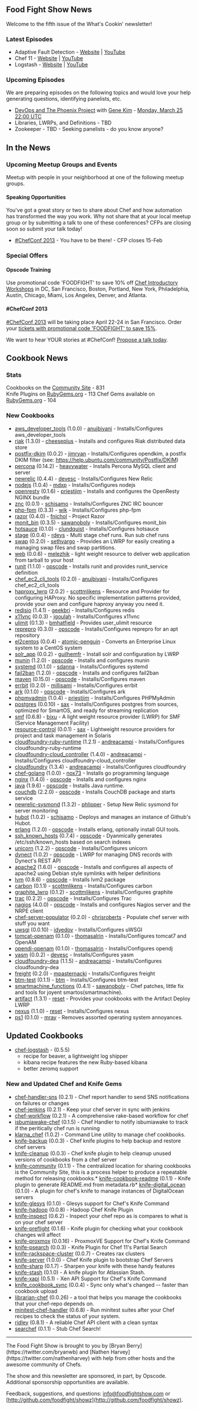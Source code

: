 Food Fight Show News
-------------------
Welcome to the fifth issue of the What's Cookin' newsletter!

### Latest Episodes
* Adaptive Fault Detection - [Website](http://foodfightshow.org/2013/03/adaptive-fault-detection.html) | [YouTube](http://www.youtube.com/watch?v=nyR0elLfy28)
* Chef 11 - [Website](http://foodfightshow.org/2013/02/chef-11.html) | [YouTube](http://www.youtube.com/watch?v=yo2vchHd_FE)
* Logstash - [Website](http://foodfightshow.org/2013/02/logstash.html) | [YouTube](http://www.youtube.com/watch?v=zcTeyG80uY0)


### Upcoming Episodes
We are preparing episodes on the following topics and would love your help generating questions, identifying panelists, etc.

* [DevOps and The Phoenix Project](https://github.com/foodfight/showz/blob/master/scripts/episode-x-phoenix-project.md) with [Gene Kim](http://twitter.com/realgenekim) - [Monday, March 25 22:00 UTC](http://www.timeanddate.com/worldclock/fixedtime.html?msg=Food+Fight+Show+-+DevOps+and+the+Phoenix+Project&iso=20130325T18&p1=1928&ah=1)
* Libraries, LWRPs, and Definitions - TBD
* Zookeeper - TBD - Seeking panelists - do you know anyone?

In the News
-----------

### Upcoming Meetup Groups and Events
Meetup with people in your neighborhood at one of the following meetup groups.

#### Speaking Opportunities

You've got a great story or two to share about Chef and how automation has transformed the way you work.  Why not share that at your local meetup group or by submitting a talk to one of these conferences?  CFPs are closing soon so submit your talk today!

* [#ChefConf 2013](https://chefconf2013.busyconf.com/proposals/new) - You have to be there! - CFP closes 15-Feb

###  Special Offers

#### Opscode Training

Use promotional code 'FOODFIGHT' to save 10% off [Chef Introductory Workshops](http://opscode.eventbrite.com/) in DC, San Francisco, Boston, Portland, New York, Philadelphia, Austin, Chicago, Miami, Los Angeles, Denver, and Atlanta.  

#### #ChefConf 2013

[#ChefConf 2013](http://chefconf.opscode.com) will be taking place April 22-24 in San Francisco.  Order your [tickets with promotional code 'FOODFIGHT' to save 15%](https://chefconf2013.busyconf.com/bookings/new?discount=FOODFIGHT).

We want to hear YOUR stories at #ChefConf!  [Propose a talk today](https://chefconf2013.busyconf.com/proposals/new).

Cookbook News<a name="cookbooks"></a>
-------------
### Stats

Cookbooks on the [Community Site](http://community.opscode.com) - 831  
Knife Plugins on [RubyGems.org](http://rubygems.org) - 113
Chef Gems available on [RubyGems.org](http://rubygems.org) - 104

### New Cookbooks

* [aws_developer_tools](http://community.opscode.com/cookbooks/aws_developer_tools) (1.0.0) - [anujbiyani](http://community.opscode.com/users/anujbiyani) - Installs/Configures aws_developer_tools
* [riak](http://community.opscode.com/cookbooks/riak) (1.3.0) - [cheeseplus](http://community.opscode.com/users/cheeseplus) - Installs and configures Riak distributed data store
* [postfix-dkim](http://community.opscode.com/cookbooks/postfix-dkim) (0.0.2) - [jimryan](http://community.opscode.com/users/jimryan) - Installs/Configures opendkim, a postfix DKIM filter (see: https://help.ubuntu.com/community/Postfix/DKIM)
* [percona](http://community.opscode.com/cookbooks/percona) (0.14.2) - [heavywater](http://community.opscode.com/users/heavywater) - Installs Percona MySQL client and server
* [newrelic](http://community.opscode.com/cookbooks/newrelic) (0.4.4) - [devesc](http://community.opscode.com/users/devesc) - Installs/Configures New Relic
* [nodejs](http://community.opscode.com/cookbooks/nodejs) (1.0.4) - [mdxp](http://community.opscode.com/users/mdxp) - Installs/Configures nodejs
* [openresty](http://community.opscode.com/cookbooks/openresty) (0.1.6) - [priestjim](http://community.opscode.com/users/priestjim) - Installs and configures the OpenResty NGINX bundle
* [znc](http://community.opscode.com/cookbooks/znc) (0.0.1) - [schisamo](http://community.opscode.com/users/schisamo) - Installs/Configures ZNC IRC bouncer
* [php-fpm](http://community.opscode.com/cookbooks/php-fpm) (0.3.3) - [wik](http://community.opscode.com/users/wik) - Installs/Configures php-fpm
* [razor](http://community.opscode.com/cookbooks/razor) (0.4.0) - [fnichol](http://community.opscode.com/users/fnichol) - Project Razor
* [monit_bin](http://community.opscode.com/cookbooks/monit_bin) (0.3.5) - [sawanoboly](http://community.opscode.com/users/sawanoboly) - Installs/Configures monit_bin
* [hotsauce](http://community.opscode.com/cookbooks/hotsauce) (0.1.0) - [clundquist](http://community.opscode.com/users/clundquist) - Installs/Configures hotsauce
* [stage](http://community.opscode.com/cookbooks/stage) (0.0.4) - [rdeys](http://community.opscode.com/users/rdeys) - Multi stage chef runs. Run sub chef runs
* [swap](http://community.opscode.com/cookbooks/swap) (0.2.0) - [sethvargo](http://community.opscode.com/users/sethvargo) - Provides an LWRP for easily creating a managing swap files and swap partitions.
* [web](http://community.opscode.com/cookbooks/web) (0.0.6) - [melezhik](http://community.opscode.com/users/melezhik) - light weight resource to deliver web application from tarball to your host
* [runit](http://community.opscode.com/cookbooks/runit) (1.1.0) - [opscode](http://community.opscode.com/users/opscode) - Installs runit and provides runit_service definition
* [chef_ec2_cli_tools](http://community.opscode.com/cookbooks/chef_ec2_cli_tools) (0.2.0) - [anujbiyani](http://community.opscode.com/users/anujbiyani) - Installs/Configures chef_ec2_cli_tools
* [haproxy_lwrp](http://community.opscode.com/cookbooks/haproxy_lwrp) (2.0.2) - [scottmlikens](http://community.opscode.com/users/scottmlikens) - Resource and Provider for configuring HAProxy.  No specific implementation patterns provided, provide your own and configure haproxy anyway you need it.
* [redisio](http://community.opscode.com/cookbooks/redisio) (1.4.1) - [geekbri](http://community.opscode.com/users/geekbri) - Installs/Configures redis
* [x11vnc](http://community.opscode.com/cookbooks/x11vnc) (0.0.3) - [jgoulah](http://community.opscode.com/users/jgoulah) - Installs/Configures x11vnc
* [ulimit](http://community.opscode.com/cookbooks/ulimit) (0.1.3) - [bmhatfield](http://community.opscode.com/users/bmhatfield) - Provides user_ulimit resource
* [reprepro](http://community.opscode.com/cookbooks/reprepro) (0.3.0) - [opscode](http://community.opscode.com/users/opscode) - Installs/Configures reprepro for an apt repository
* [el2centos](http://community.opscode.com/cookbooks/el2centos) (0.0.4) - [atomic-penguin](http://community.opscode.com/users/atomic-penguin) - Converts an Enterprise Linux system to a CentOS system
* [solr_app](http://community.opscode.com/cookbooks/solr_app) (0.0.2) - [guilhemfr](http://community.opscode.com/users/guilhemfr) - Install solr and configuration by LWRP
* [munin](http://community.opscode.com/cookbooks/munin) (1.2.0) - [opscode](http://community.opscode.com/users/opscode) - Installs and configures munin
* [systemd](http://community.opscode.com/cookbooks/systemd) (0.1.0) - [sdanna](http://community.opscode.com/users/sdanna) - Installs/Configures systemd
* [fail2ban](http://community.opscode.com/cookbooks/fail2ban) (1.2.0) - [opscode](http://community.opscode.com/users/opscode) - Installs and configures fail2ban
* [maven](http://community.opscode.com/cookbooks/maven) (0.15.0) - [opscode](http://community.opscode.com/users/opscode) - Installs/Configures maven
* [errbit](http://community.opscode.com/cookbooks/errbit) (0.2.0) - [millisami](http://community.opscode.com/users/millisami) - Installs/Configures errbit
* [ark](http://community.opscode.com/cookbooks/ark) (0.1.0) - [opscode](http://community.opscode.com/users/opscode) - Installs/Configures ark
* [phpmyadmin](http://community.opscode.com/cookbooks/phpmyadmin) (1.0.4) - [priestjim](http://community.opscode.com/users/priestjim) - Installs/Configures PHPMyAdmin
* [postgres](http://community.opscode.com/cookbooks/postgres) (0.0.10) - [sax](http://community.opscode.com/users/sax) - Installs/Configures postgres from sources, optimized for SmartOS, and ready for streaming replication
* [smf](http://community.opscode.com/cookbooks/smf) (0.6.8) - [bixu](http://community.opscode.com/users/bixu) - A light weight resource provider (LWRP) for SMF (Service Management Facility)
* [resource-control](http://community.opscode.com/cookbooks/resource-control) (0.0.1) - [sax](http://community.opscode.com/users/sax) - Lightweight resource providers for project and task management in Solaris
* [cloudfoundry-ruby-runtime](http://community.opscode.com/cookbooks/cloudfoundry-ruby-runtime) (1.2.1) - [andreacampi](http://community.opscode.com/users/andreacampi) - Installs/Configures cloudfoundry-ruby-runtime
* [cloudfoundry-cloud_controller](http://community.opscode.com/cookbooks/cloudfoundry-cloud_controller) (1.4.0) - [andreacampi](http://community.opscode.com/users/andreacampi) - Installs/Configures cloudfoundry-cloud_controller
* [cloudfoundry](http://community.opscode.com/cookbooks/cloudfoundry) (1.3.4) - [andreacampi](http://community.opscode.com/users/andreacampi) - Installs/Configures cloudfoundry
* [chef-golang](http://community.opscode.com/cookbooks/chef-golang) (1.0.0) - [nox73](http://community.opscode.com/users/nox73) - Installs go programming language
* [nginx](http://community.opscode.com/cookbooks/nginx) (1.4.0) - [opscode](http://community.opscode.com/users/opscode) - Installs and configures nginx
* [java](http://community.opscode.com/cookbooks/java) (1.9.6) - [opscode](http://community.opscode.com/users/opscode) - Installs Java runtime.
* [couchdb](http://community.opscode.com/cookbooks/couchdb) (2.2.0) - [opscode](http://community.opscode.com/users/opscode) - Installs CouchDB package and starts service
* [newrelic-sysmond](http://community.opscode.com/cookbooks/newrelic-sysmond) (1.3.2) - [phlipper](http://community.opscode.com/users/phlipper) - Setup New Relic sysmond for server monitoring
* [hubot](http://community.opscode.com/cookbooks/hubot) (1.0.2) - [schisamo](http://community.opscode.com/users/schisamo) - Deploys and manages an instance of Github's Hubot.
* [erlang](http://community.opscode.com/cookbooks/erlang) (1.2.0) - [opscode](http://community.opscode.com/users/opscode) - Installs erlang, optionally install GUI tools.
* [ssh_known_hosts](http://community.opscode.com/cookbooks/ssh_known_hosts) (0.7.4) - [opscode](http://community.opscode.com/users/opscode) - Dyanmically generates /etc/ssh/known_hosts based on search indexes
* [unicorn](http://community.opscode.com/cookbooks/unicorn) (1.2.2) - [opscode](http://community.opscode.com/users/opscode) - Installs/Configures unicorn
* [dynect](http://community.opscode.com/cookbooks/dynect) (1.0.2) - [opscode](http://community.opscode.com/users/opscode) - LWRP for managing DNS records with Dynect's REST API
* [apache2](http://community.opscode.com/cookbooks/apache2) (1.6.0) - [opscode](http://community.opscode.com/users/opscode) - Installs and configures all aspects of apache2 using Debian style symlinks with helper definitions
* [lvm](http://community.opscode.com/cookbooks/lvm) (0.8.6) - [opscode](http://community.opscode.com/users/opscode) - Installs lvm2 package
* [carbon](http://community.opscode.com/cookbooks/carbon) (0.1.1) - [scottmlikens](http://community.opscode.com/users/scottmlikens) - Installs/Configures carbon
* [graphite_lwrp](http://community.opscode.com/cookbooks/graphite_lwrp) (0.1.2) - [scottmlikens](http://community.opscode.com/users/scottmlikens) - Installs/Configures graphite
* [trac](http://community.opscode.com/cookbooks/trac) (0.2.2) - [opscode](http://community.opscode.com/users/opscode) - Installs/Configures Trac
* [nagios](http://community.opscode.com/cookbooks/nagios) (4.0.0) - [opscode](http://community.opscode.com/users/opscode) - Installs and configures Nagios server and the NRPE client
* [chef-server-populator](http://community.opscode.com/cookbooks/chef-server-populator) (0.2.0) - [chrisroberts](http://community.opscode.com/users/chrisroberts) - Populate chef server with stuff you want
* [uwsgi](http://community.opscode.com/cookbooks/uwsgi) (0.0.10) - [idyedov](http://community.opscode.com/users/idyedov) - Installs/Configures uWSGI
* [tomcat-openam](http://community.opscode.com/cookbooks/tomcat-openam) (0.1.0) - [thomasalrin](http://community.opscode.com/users/thomasalrin) - Installs/Configures tomcat7 and OpenAM
* [opendj-openam](http://community.opscode.com/cookbooks/opendj-openam) (0.1.0) - [thomasalrin](http://community.opscode.com/users/thomasalrin) - Installs/Configures opendj
* [yasm](http://community.opscode.com/cookbooks/yasm) (0.0.2) - [devesc](http://community.opscode.com/users/devesc) - Installs/Configures yasm
* [cloudfoundry-dea](http://community.opscode.com/cookbooks/cloudfoundry-dea) (1.1.5) - [andreacampi](http://community.opscode.com/users/andreacampi) - Installs/Configures cloudfoundry-dea
* [freight](http://community.opscode.com/cookbooks/freight) (0.2.0) - [mpasternacki](http://community.opscode.com/users/mpasternacki) - Installs/Configures freight
* [btm-test](http://community.opscode.com/cookbooks/btm-test) (0.1.1) - [btm](http://community.opscode.com/users/btm) - Installs/Configures btm-test
* [smartmachine_functions](http://community.opscode.com/cookbooks/smartmachine_functions) (0.4.1) - [sawanoboly](http://community.opscode.com/users/sawanoboly) - Chef patches, little fix and tools for joyent smartos(smartmachine).
* [artifact](http://community.opscode.com/cookbooks/artifact) (1.3.1) - [reset](http://community.opscode.com/users/reset) - Provides your cookbooks with the Artifact Deploy LWRP
* [nexus](http://community.opscode.com/cookbooks/nexus) (1.1.0) - [reset](http://community.opscode.com/users/reset) - Installs/Configures nexus
* [ps1](http://community.opscode.com/cookbooks/ps1) (0.1.0) - [mray](http://community.opscode.com/users/mray) - Removes assorted operating system annoyances.

## Updated Cookbooks

* [chef-logstash](https://github.com/lusis/chef-logstash) - (0.5.5)
  * recipe for beaver, a lightweight log shipper
  * kibana recipe features the new Ruby-based kibana
  * better zeromq support

### New and Updated Chef and Knife Gems
* [chef-handler-sns](http://rubygems.org/gems/chef-handler-sns) (0.2.1) - Chef report handler to send SNS notifications on failures or changes
* [chef-jenkins](http://rubygems.org/gems/chef-jenkins) (0.2.1) - Keep your chef server in sync with jenkins
* [chef-workflow](http://rubygems.org/gems/chef-workflow) (0.2.1) - A comprehensive rake-based workflow for chef
* [isbumiawake-chef](http://rubygems.org/gems/isbumiawake-chef) (0.1.5) - Chef Handler to notify isbumiawake to track if the peritically chef run is running
* [klarna_chef](http://rubygems.org/gems/klarna_chef) (1.0.2) - Command Line utility to manage chef cookbooks.
* [knife-backup](http://rubygems.org/gems/knife-backup) (0.0.3) - Chef knife plugins to help backup and restore chef servers
* [knife-cleanup](http://rubygems.org/gems/knife-cleanup) (0.0.3) - Chef knife plugin to help cleanup unused versions of cookbooks from a chef server
* [knife-community](http://rubygems.org/gems/knife-community) (0.1.1) - The centralized location for sharing cookbooks is the Community Site, this is a process helper to produce a repeatable method for releasing cookbooks.* [knife-cookbook-readme](http://rubygems.org/gems/knife-cookbook-readme) (0.1.1) - Knife plugin to generate README.md from metadata.rb* [knife-digital_ocean](http://rubygems.org/gems/knife-digital_ocean) (0.1.0) - A plugin for chef's knife to manage instances of DigitalOcean servers
* [knife-glesys](http://rubygems.org/gems/knife-glesys) (0.1.0) - Glesys support for Chef's Knife Command
* [knife-hadoop](http://rubygems.org/gems/knife-hadoop) (0.0.8) - Hadoop Chef Knife Plugin
* [knife-inspect](http://rubygems.org/gems/knife-inspect) (0.6.2) - Inspect your chef repo as is compares to what is on your chef server
* [knife-preflight](http://rubygems.org/gems/knife-preflight) (0.1.6) - Knife plugin for checking what your cookbook changes will affect
* [knife-proxmox](http://rubygems.org/gems/knife-proxmox) (0.0.16) - ProxmoxVE Support for Chef's Knife Command
* [knife-psearch](http://rubygems.org/gems/knife-psearch) (0.0.3) - Knife Plugin for Chef 11's Partial Search
* [knife-rackspace-cluster](http://rubygems.org/gems/knife-rackspace-cluster) (0.0.7) - Creates rax clusters
* [knife-server](http://rubygems.org/gems/knife-server) (1.0.0) - Chef Knife plugin to bootstrap Chef Servers
* [knife-sharp](http://rubygems.org/gems/knife-sharp) (0.1.7) - Sharpen your knife with these handy features
* [knife-stash](http://rubygems.org/gems/knife-stash) (0.1.0) - A knife plugin for Atlassian Stash.
* [knife-xapi](http://rubygems.org/gems/knife-xapi) (0.5.1) - Xen API Support for Chef's Knife Command
* [knife_cookbook_sync](http://rubygems.org/gems/knife_cookbook_sync) (0.0.4) - Sync only what's changed -- faster than cookbook upload
* [librarian-chef](http://rubygems.org/gems/librarian-chef) (0.0.26) -  a tool that helps you manage the cookbooks that your chef-repo depends on.
* [minitest-chef-handler](http://rubygems.org/gems/minitest-chef-handler) (0.6.8) - Run minitest suites after your Chef recipes to check the status of your system.
* [ridley](http://rubygems.org/gems/ridley) (0.8.1) - A reliable Chef API client with a clean syntax
* [searchef](http://rubygems.org/gems/searchef) (0.1.1) - Stub Chef Search!

<hr />
The Food Fight Show is brought to you by [Bryan Berry](https://twitter.com/bryanwb) and [Nathen Harvey](https://twitter.com/nathenharvey) with help from other hosts and the awesome community of Chefs.

The show and this newsletter are sponsored, in part, by Opscode.  Additional sponsorship opportunities are available.

Feedback, suggestions, and questions:  [info@foodfightshow.com](mailto:info@foodfightshow.com) or  [http://github.com/foodfight/showz](http://github.com/foodfight/showz).
